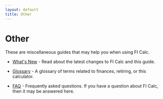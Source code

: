 ```yaml
---
layout: default
title: Other
---
```


# Other

These are miscellaneous guides that may help you when using FI Calc.

- [What's New](/other/whats-new/) - Read about the latest changes to FI Calc and
  this guide.

- [Glossary](/other/glossary/) - A glossary of terms related to finances,
  retiring, or this calculator.

- [FAQ](/other/faq/) - Frequently asked questions. If you have a question about
  FI Calc, then it may be answered here.
